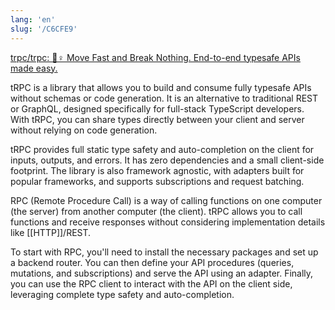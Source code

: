 ```yaml
---
lang: 'en'
slug: '/C6CFE9'
---
```


[trpc/trpc: 🧙♀ Move Fast and Break Nothing. End-to-end typesafe APIs made easy.](https://github.com/trpc/trpc)

tRPC is a library that allows you to build and consume fully typesafe APIs without schemas or code generation. It is an alternative to traditional REST or GraphQL, designed specifically for full-stack TypeScript developers. With tRPC, you can share types directly between your client and server without relying on code generation.

tRPC provides full static type safety and auto-completion on the client for inputs, outputs, and errors. It has zero dependencies and a small client-side footprint. The library is also framework agnostic, with adapters built for popular frameworks, and supports subscriptions and request batching.

RPC (Remote Procedure Call) is a way of calling functions on one computer (the server) from another computer (the client). tRPC allows you to call functions and receive responses without considering implementation details like [[HTTP]]/REST.

To start with RPC, you'll need to install the necessary packages and set up a backend router. You can then define your API procedures (queries, mutations, and subscriptions) and serve the API using an adapter. Finally, you can use the RPC client to interact with the API on the client side, leveraging complete type safety and auto-completion.
